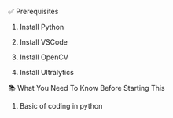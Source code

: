 ✅ Prerequisites

1. Install Python

2. Install VSCode

3. Install OpenCV

4. Install Ultralytics



📚 What You Need To Know Before Starting This

1. Basic of coding in python